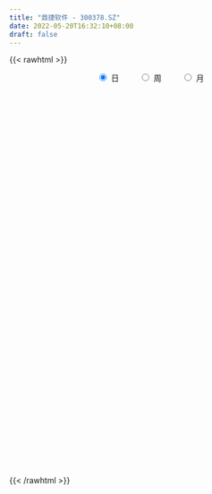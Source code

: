```yaml
---
title: "鼎捷软件 - 300378.SZ"
date: 2022-05-20T16:32:10+08:00
draft: false
---
```

{{< rawhtml >}}
    <div style="text-align: center">
        <label style="padding: 1rem;"><input style="margin-right: .5rem" type="radio" name="period" value="D" checked onclick="period_change(this)">日</label>
        <label style="padding: 1rem;"><input style="margin-right: .5rem" type="radio" name="period" value="W" onclick="period_change(this)">周</label>
        <label style="padding: 1rem;"><input style="margin-right: .5rem" type="radio" name="period" value="M" onclick="period_change(this)">月</label>
    </div>
    <div id="chart" style="height: 700px;"></div> 
    <script type="text/javascript">
        const D_v = [37929.15,45381.13,36083.12,42404.42,53860.23,59953.32,42819.0,66049.59,61854.72,116731.96,102038.36,84891.36,76750.94,58660.35,69862.07,113448.75,128335.79,103038.43,86396.0,101600.32,239083.31,155145.51,307720.61,301803.16,157939.46,120247.28,147287.14,121434.8,124927.56,98105.19,161453.45,93267.67,70580.32,73135.12,82583.17,129731.23,289716.89,207390.03,167771.33,158076.79,121668.46,125844.42,84041.14,96340.64,87092.04,90765.65,67221.09,74193.33,73004.67,43005.82,60454.99,88807.14,86878.89,80214.95,82328.0,62860.08,56542.4,218773.25,335996.88,551549.0,408261.85,347553.57,271094.31,350001.07,221821.9,187792.73,228224.16,216156.88,119398.24,153798.98,107989.63,98918.57,125445.33,249135.31,213784.98,125903.07,130934.42,113528.08,124570.27,153743.4,98237.51,119608.31,95151.53,92353.69,99037.4,77595.93,79898.27,119014.06,138513.75,187664.98,116043.24,105282.39,73086.2,67992.26,110419.08,108552.52,120779.12,123115.67,69522.35,59651.78,73516.27,49790.31,58119.92,39772.17,48106.7,53694.74,50545.46,45077.48,70847.79,60038.98,46879.59,37354.73,61498.6,59579.46,63322.64,65401.2,66537.04,55624.25,72483.99,52602.29,70996.0,48054.21,55296.17,55231.74,69658.02,74348.8,76739.7,66313.91,81182.7,76532.45,55241.39,69264.04,54542.0,50578.6,57123.39,85277.48,53065.0,174700.54,170600.24,109569.89,90703.57,90675.61,66016.13,74207.0,69796.78,68819.98,68830.0,121457.9,84631.86,76457.72,73372.15,67333.11,54717.32,145134.58,88248.34,91945.73,56574.84,120410.86,79609.06,83885.36,67347.67,107076.78,90767.46,66194.86,64931.05,89449.84,47662.08,42514.71,117712.12,74184.07,169476.2,207869.0,131489.48,108044.48,123662.71,99926.56,121838.23,123180.35,106482.64,68117.13,99922.58,73084.96,98156.01,51441.2,61482.27,42205.28,43226.0,50098.96,51119.38,51430.23,91271.91,59955.11,61148.34,93153.43,58109.65,41780.45,37982.0,38046.01,56405.38,51168.25,42351.13,52833.25,58786.46,44222.14,43746.94,43984.64,59051.11,61500.0,57042.72,33027.31,55741.08,62417.44,43387.14,41492.41,31095.3,31984.37,34800.52,27104.29,77531.02,66232.25,60740.12,47804.6,60655.09,53348.4,31869.81,32588.09,152400.95,101735.89,74478.41,63105.06,62955.5,52576.01,48430.12,87122.63,58542.22,60962.76,49544.5,56326.4,44016.62,68970.48,45849.52,38809.13,51871.78,35826.88,34967.32,36236.6,39353.17,42048.0,40918.85,34406.17]
const D_histogram = [0.0,0.0031462108,-0.0070260993,0.0008428349,-0.0220038688,-0.0067398543,-0.0288982556,-0.0707640594,-0.1062377451,-0.0549058126,-0.0021666632,0.0499583571,0.0919151282,0.1068123223,0.1264118949,0.1760166003,0.1865815033,0.1332414036,0.0820531105,0.1040605426,0.2285331439,0.2511174683,0.3652540821,0.3879957861,0.3165256266,0.2283229897,0.1856964357,0.1138799948,0.1140970108,0.0679325164,0.0931903251,0.0412666259,-0.0310503182,-0.0552601451,-0.1049497591,-0.0682738588,0.0486555905,0.1361279299,0.1793283674,0.1382381805,0.0974901347,0.0138789635,-0.0421880061,-0.0443619072,-0.0847895851,-0.1760397414,-0.2419866231,-0.3115119312,-0.3301305116,-0.334762749,-0.3131386935,-0.2704104421,-0.2902277985,-0.3399401183,-0.3327612505,-0.376365918,-0.3453618082,-0.1277400778,0.2952311363,0.7473887639,1.0219510629,1.015111198,0.892684349,0.8244995798,0.7001231799,0.5397395677,0.4121343034,0.2366740702,0.1076904066,-0.0895863842,-0.2398989752,-0.3599559686,-0.4361876488,-0.2923744801,-0.2190438071,-0.2192216195,-0.2890425594,-0.3386217577,-0.3265197657,-0.413799879,-0.4722983091,-0.4471383344,-0.4325882281,-0.3674247384,-0.2933911749,-0.2461685754,-0.2423815687,-0.1704024425,-0.1078616858,0.0135369003,0.0304445434,-0.0178264567,-0.0238922544,-0.0608042371,-0.0294224787,-0.0049831228,-0.093257346,-0.2391057452,-0.3621468042,-0.3615919436,-0.2757928482,-0.2386743722,-0.2391687074,-0.2138656287,-0.1605580289,-0.1352223345,-0.1189363782,-0.0835505212,-0.0435630723,-0.0565568438,-0.0556867338,-0.0473092926,-0.0624460525,-0.111028314,-0.115666399,-0.137883992,-0.110705519,-0.1158463195,-0.0500832236,0.0067164615,0.0770946146,0.117893022,0.1580188675,0.1851252993,0.1781501083,0.1953960751,0.2283757515,0.2448828623,0.292106094,0.2546785971,0.2181737291,0.217882562,0.1922767098,0.1384021843,0.091501167,0.0746676983,0.0400014728,0.114393512,0.1699602801,0.1635278564,0.1593943274,0.10776011,0.050997545,0.0509074494,0.053916371,0.0211899265,-0.0271939706,0.0167048084,0.0394155741,0.0729204895,0.0478974451,-0.0411273233,-0.0691801876,0.0135892152,0.0404070236,0.0426999202,0.0332070908,0.0864571749,0.0892208593,0.1005549242,0.1018614479,0.1510825348,0.1025644476,0.0717782777,-0.0079127792,-0.0082320681,-0.0367140649,-0.0419849955,-0.0443716877,-0.0491596763,0.0672232226,0.1297165811,0.1922521335,0.1522377907,0.1472877691,0.1002364394,-0.0565190855,-0.2046190149,-0.421439614,-0.5327620269,-0.6051228929,-0.5952988056,-0.4900185202,-0.4256430178,-0.412763376,-0.3900622644,-0.3551691506,-0.2984462292,-0.2626513621,-0.2006954592,-0.0915454947,-0.042612366,0.0193402966,-0.0120665386,-0.0014490733,0.0089685743,0.020596195,0.026626804,0.0078530619,-0.0216977823,-0.0697109304,-0.1291600222,-0.1708149153,-0.1657883678,-0.1199842159,-0.1122182863,-0.1442912382,-0.1106049269,-0.0555888899,-0.0045370817,0.0559400999,0.0949423239,0.1302659001,0.1243825558,0.1161366616,0.1262269901,0.1197433167,0.1365255822,0.1888825838,0.2324800613,0.2576249095,0.2312761291,0.1652737829,0.0692553673,0.0239399697,-0.034168034,0.0561964078,0.0630092689,0.0803238057,0.0575066106,0.0467214672,-0.0086682324,-0.0713377532,-0.2048430898,-0.3106342007,-0.3300616835,-0.3671053679,-0.31100568,-0.2393200314,-0.166783125,-0.1003067768,-0.0275728848,0.0250518741,0.0793727404,0.119047628,0.1484870416,0.1715311302,0.1857769063,0.1907851539,0.203346005]
const D_fast = [0.0,0.0039327635,-0.0079960715,0.0000835715,-0.0282640994,-0.0146850484,-0.0440680136,-0.1036248324,-0.1656579543,-0.1280524749,-0.0758549914,-0.0112403818,0.0536951713,0.095295446,0.1464979924,0.2401068478,0.2973171267,0.2772873779,0.2466123624,0.2946349302,0.4762408174,0.5616045089,0.7670546432,0.8867952938,0.8944565409,0.8633346514,0.8671322063,0.8237857641,0.8525270329,0.8233456676,0.8719010575,0.8302940148,0.7502144911,0.712189628,0.6362625742,0.6558700098,0.7849633567,0.9064676786,0.9945002079,0.9879695661,0.971594054,0.8914526236,0.8248386526,0.8115742747,0.7499492005,0.6146891088,0.4882455713,0.3408422805,0.2396910722,0.1513681475,0.0947075296,0.0698331705,-0.0225411356,-0.1572384849,-0.2332499298,-0.3709460768,-0.4262824191,-0.2405957081,0.2561832901,0.8951881087,1.4252381733,1.672176108,1.7729203463,1.910860472,1.9615148671,1.9360661468,1.9114944583,1.7952027427,1.6931416807,1.4734682939,1.263180959,1.0531349735,0.8678563811,0.9385759297,0.957145651,0.9021624337,0.760080854,0.6258462163,0.5563182669,0.3655881838,0.1890151765,0.1023905676,0.0087936168,-0.0178990781,-0.0172133083,-0.0315328527,-0.0883412381,-0.0589627226,-0.0233873873,0.1013954239,0.1259142028,0.0731865885,0.0611477273,0.0090346853,0.033060824,0.0562543992,-0.0553341605,-0.260958996,-0.4745367561,-0.5643798814,-0.547528998,-0.5700791151,-0.6303656271,-0.6585289556,-0.6453608631,-0.6538307523,-0.6672788905,-0.6527806638,-0.6236839829,-0.6508169654,-0.6638685389,-0.6673184208,-0.6980666939,-0.7744060338,-0.8079607186,-0.8646493096,-0.8651472164,-0.8992495967,-0.8460073067,-0.7875285062,-0.6978766995,-0.6276050366,-0.5479744742,-0.4745867176,-0.4370243815,-0.370929396,-0.2808557817,-0.2031279554,-0.0828782002,-0.0566360478,-0.0385974835,0.0155819899,0.0380453152,0.0187713358,-0.0052543899,-0.003420934,-0.0280867912,0.0749036259,0.1729604641,0.2074100045,0.2431250574,0.2184308674,0.1744176887,0.1870544554,0.2035424697,0.1761135069,0.1209311172,0.1690060982,0.2015707575,0.2533057953,0.2402571121,0.1409505129,0.0956026017,0.1817693083,0.2186888727,0.2316567493,0.2304656925,0.3053300704,0.3303989696,0.3668717656,0.3936436512,0.4806353718,0.4577583966,0.444916796,0.3632475444,0.3608702385,0.3232097254,0.3074425459,0.2939629319,0.2768850242,0.4100737287,0.5049962325,0.6155948183,0.6136399232,0.6455118439,0.623519624,0.4526343277,0.2533796446,-0.068800858,-0.3133137777,-0.5369553669,-0.675955981,-0.6931803256,-0.7352155776,-0.8255267799,-0.9003412343,-0.9542404082,-0.972129044,-1.0019970175,-0.9902149794,-0.9039513885,-0.8656713514,-0.7988836146,-0.8333070844,-0.8230518875,-0.8103920963,-0.7936154269,-0.7809281169,-0.7977385935,-0.8327138832,-0.898154764,-0.9898938613,-1.0742524833,-1.1106730277,-1.0948649298,-1.1151535718,-1.1832993332,-1.1772642536,-1.1361454391,-1.0862279013,-1.0117656948,-0.9490278897,-0.8811378386,-0.855925544,-0.8351372727,-0.7934901967,-0.7700380409,-0.7191243799,-0.6195467324,-0.5178292395,-0.4282781639,-0.396807912,-0.4214918125,-0.5001963863,-0.5395267915,-0.6061768037,-0.5017632599,-0.4791980816,-0.4418025934,-0.4502431358,-0.4493479125,-0.5069046701,-0.5874086293,-0.7721247383,-0.9555743993,-1.057517303,-1.1863373294,-1.2079890615,-1.1961334207,-1.1652922957,-1.1238926416,-1.0580519708,-0.9991642434,-0.925000192,-0.8555633974,-0.7890022234,-0.7230753523,-0.6623853495,-0.6096808135,-0.5462834611]
const D_slow = [0.0,0.0007865527,-0.0009699721,-0.0007592634,-0.0062602306,-0.0079451942,-0.0151697581,-0.0328607729,-0.0594202092,-0.0731466624,-0.0736883282,-0.0611987389,-0.0382199569,-0.0115168763,0.0200860974,0.0640902475,0.1107356234,0.1440459743,0.1645592519,0.1905743875,0.2477076735,0.3104870406,0.4018005611,0.4987995076,0.5779309143,0.6350116617,0.6814357706,0.7099057693,0.738430022,0.7554131511,0.7787107324,0.7890273889,0.7812648093,0.7674497731,0.7412123333,0.7241438686,0.7363077662,0.7703397487,0.8151718405,0.8497313856,0.8741039193,0.8775736602,0.8670266587,0.8559361819,0.8347387856,0.7907288502,0.7302321945,0.6523542117,0.5698215838,0.4861308965,0.4078462231,0.3402436126,0.267686663,0.1827016334,0.0995113207,0.0054198412,-0.0809206108,-0.1128556303,-0.0390478462,0.1477993448,0.4032871105,0.65706491,0.8802359973,1.0863608922,1.2613916872,1.3963265791,1.4993601549,1.5585286725,1.5854512741,1.5630546781,1.5030799343,1.4130909421,1.3040440299,1.2309504099,1.1761894581,1.1213840532,1.0491234134,0.964467974,0.8828380325,0.7793880628,0.6613134855,0.5495289019,0.4413818449,0.3495256603,0.2761778666,0.2146357227,0.1540403306,0.1114397199,0.0844742985,0.0878585236,0.0954696594,0.0910130452,0.0850399816,0.0698389224,0.0624833027,0.061237522,0.0379231855,-0.0218532508,-0.1123899519,-0.2027879378,-0.2717361498,-0.3314047429,-0.3911969197,-0.4446633269,-0.4848028341,-0.5186084178,-0.5483425123,-0.5692301426,-0.5801209107,-0.5942601216,-0.6081818051,-0.6200091282,-0.6356206414,-0.6633777199,-0.6922943196,-0.7267653176,-0.7544416974,-0.7834032772,-0.7959240831,-0.7942449677,-0.7749713141,-0.7454980586,-0.7059933417,-0.6597120169,-0.6151744898,-0.566325471,-0.5092315332,-0.4480108176,-0.3749842941,-0.3113146449,-0.2567712126,-0.2023005721,-0.1542313946,-0.1196308486,-0.0967555568,-0.0780886322,-0.068088264,-0.039489886,0.003000184,0.0438821481,0.0837307299,0.1106707574,0.1234201437,0.136147006,0.1496260988,0.1549235804,0.1481250878,0.1523012899,0.1621551834,0.1803853058,0.192359667,0.1820778362,0.1647827893,0.1681800931,0.178281849,0.1889568291,0.1972586018,0.2188728955,0.2411781103,0.2663168414,0.2917822033,0.329552837,0.3551939489,0.3731385184,0.3711603236,0.3691023065,0.3599237903,0.3494275414,0.3383346195,0.3260447005,0.3428505061,0.3752796514,0.4233426848,0.4614021325,0.4982240747,0.5232831846,0.5091534132,0.4579986595,0.352638756,0.2194482493,0.068167526,-0.0806571754,-0.2031618054,-0.3095725598,-0.4127634039,-0.5102789699,-0.5990712576,-0.6736828149,-0.7393456554,-0.7895195202,-0.8124058939,-0.8230589854,-0.8182239112,-0.8212405459,-0.8216028142,-0.8193606706,-0.8142116219,-0.8075549209,-0.8055916554,-0.811016101,-0.8284438336,-0.8607338391,-0.9034375679,-0.9448846599,-0.9748807139,-1.0029352855,-1.039008095,-1.0666593267,-1.0805565492,-1.0816908196,-1.0677057947,-1.0439702137,-1.0114037387,-0.9803080997,-0.9512739343,-0.9197171868,-0.8897813576,-0.8556499621,-0.8084293161,-0.7503093008,-0.6859030734,-0.6280840412,-0.5867655954,-0.5694517536,-0.5634667612,-0.5720087697,-0.5579596677,-0.5422073505,-0.5221263991,-0.5077497464,-0.4960693796,-0.4982364377,-0.516070876,-0.5672816485,-0.6449401987,-0.7274556195,-0.8192319615,-0.8969833815,-0.9568133894,-0.9985091706,-1.0235858648,-1.030479086,-1.0242161175,-1.0043729324,-0.9746110254,-0.937489265,-0.8946064824,-0.8481622559,-0.8004659674,-0.7496294661]
const D_data = [['2021-05-11', 17.1592, 17.5346, 16.9715, 17.6037],['2021-05-12', 17.4852, 17.5839, 17.3864, 17.8309],['2021-05-13', 17.4555, 17.3963, 17.337, 17.9099],['2021-05-14', 17.5839, 17.6136, 17.3963, 17.8408],['2021-05-17', 17.5148, 17.1789, 17.1197, 17.8013],['2021-05-18', 17.0703, 17.6235, 17.0703, 17.9692],['2021-05-19', 17.5049, 17.1197, 17.0999, 17.5839],['2021-05-20', 17.1592, 16.6554, 16.5961, 17.1592],['2021-05-21', 16.6751, 16.4479, 16.3886, 17.1394],['2021-05-24', 16.3491, 17.5049, 16.3491, 17.5444],['2021-05-25', 17.495, 17.7716, 17.3963, 18.2656],['2021-05-26', 17.7618, 18.0581, 17.6333, 18.2261],['2021-05-27', 17.989, 18.2359, 17.742, 18.4335],['2021-05-28', 18.2063, 18.1273, 17.8803, 18.3742],['2021-05-31', 18.473, 18.3742, 18.1865, 18.7299],['2021-06-01', 18.3742, 19.0657, 18.0482, 19.4115],['2021-06-02', 19.2633, 18.8978, 18.8385, 19.8857],['2021-06-03', 19.0756, 18.1273, 18.0779, 19.2732],['2021-06-04', 18.147, 17.9791, 17.7519, 18.3841],['2021-06-07', 18.068, 18.9176, 17.9989, 19.046],['2021-06-08', 18.9076, 20.7646, 18.9076, 21.847],['2021-06-09', 21.2412, 20.1191, 19.9106, 21.3406],['2021-06-10', 20.417, 21.9364, 20.417, 22.4925],['2021-06-11', 21.6683, 21.5292, 21.1122, 23.277],['2021-06-15', 21.0327, 20.5759, 20.3574, 21.2313],['2021-06-16', 20.3574, 20.2383, 19.9602, 20.854],['2021-06-17', 20.1787, 20.7149, 19.563, 20.7547],['2021-06-18', 20.4567, 20.2581, 20.1588, 21.0426],['2021-06-21', 20.0695, 21.1618, 20.0695, 21.2313],['2021-06-22', 21.0228, 20.6355, 20.3177, 21.0228],['2021-06-23', 20.566, 21.6484, 20.1092, 22.2839],['2021-06-24', 21.3505, 20.7745, 20.6553, 21.5292],['2021-06-25', 20.6653, 20.2979, 20.1588, 21.0029],['2021-06-28', 20.3872, 20.7149, 20.2581, 21.2412],['2021-06-29', 20.705, 20.2383, 20.1985, 21.3604],['2021-06-30', 20.2482, 21.3207, 19.7219, 21.3505],['2021-07-01', 21.708, 22.8401, 20.7547, 24.5084],['2021-07-02', 22.7606, 23.2075, 22.3832, 23.9324],['2021-07-05', 23.8132, 23.2472, 22.5223, 23.8132],['2021-07-06', 23.0387, 22.4428, 21.9662, 23.1975],['2021-07-07', 22.0158, 22.4428, 21.698, 22.6315],['2021-07-08', 22.413, 21.7378, 21.5888, 22.4627],['2021-07-09', 21.5193, 21.8172, 21.3604, 22.1648],['2021-07-12', 21.847, 22.423, 21.6583, 22.5918],['2021-07-13', 22.3237, 21.8967, 21.8669, 22.9592],['2021-07-14', 21.7974, 20.9135, 20.854, 21.8371],['2021-07-15', 21.1221, 20.7447, 20.3078, 21.1419],['2021-07-16', 20.7646, 20.2085, 20.0595, 20.9036],['2021-07-19', 20.2283, 20.4369, 19.7715, 20.4965],['2021-07-20', 20.1688, 20.3574, 19.9701, 20.4369],['2021-07-21', 20.3475, 20.5362, 20.3475, 20.9036],['2021-07-22', 20.9533, 20.7944, 20.6851, 21.6087],['2021-07-23', 20.6653, 19.8907, 19.6921, 20.6851],['2021-07-26', 19.8609, 19.1062, 18.7487, 20.1092],['2021-07-27', 19.0963, 19.4538, 19.0764, 20.0794],['2021-07-28', 19.3048, 18.4409, 18.3912, 19.6623],['2021-07-29', 18.7686, 19.0466, 18.6792, 19.3445],['2021-07-30', 19.7417, 21.8569, 19.5332, 22.1449],['2021-08-02', 22.4925, 26.2263, 21.7477, 26.2263],['2021-08-03', 28.4011, 29.3942, 27.8152, 31.2809],['2021-08-04', 28.8182, 29.8907, 28.1826, 30.2184],['2021-08-05', 29.3942, 27.984, 27.3584, 29.4835],['2021-08-06', 27.5372, 27.0605, 26.2958, 27.6663],['2021-08-09', 27.279, 28.0535, 26.7229, 29.1757],['2021-08-10', 27.6663, 27.6067, 27.0307, 28.1032],['2021-08-11', 27.4875, 27.0704, 26.7129, 28.2025],['2021-08-12', 26.8122, 27.2889, 26.7129, 28.3912],['2021-08-13', 26.4845, 26.3455, 25.8688, 27.3584],['2021-08-16', 26.127, 26.4647, 25.7, 27.0704],['2021-08-17', 26.3455, 24.9552, 24.7864, 26.5044],['2021-08-18', 25.0148, 24.6871, 24.4289, 25.3227],['2021-08-19', 24.5183, 24.2998, 24.2105, 25.0843],['2021-08-20', 24.2303, 24.1906, 23.6941, 25.1241],['2021-08-23', 24.7268, 27.0208, 24.707, 27.4081],['2021-08-24', 27.8152, 26.6931, 26.3852, 28.4508],['2021-08-25', 26.1469, 25.9582, 25.7695, 27.0108],['2021-08-26', 25.6504, 24.846, 24.7765, 25.6504],['2021-08-27', 24.6673, 24.6673, 24.4786, 25.5014],['2021-08-30', 24.8361, 25.2035, 24.7467, 25.5113],['2021-08-31', 24.985, 23.5749, 23.2373, 25.1241],['2021-09-01', 23.416, 23.2869, 22.3932, 23.7139],['2021-09-02', 23.5352, 23.9622, 23.5153, 24.5481],['2021-09-03', 23.2869, 23.6543, 23.2869, 24.28],['2021-09-06', 23.565, 24.2402, 23.3763, 24.4885],['2021-09-07', 24.0516, 24.5084, 23.9721, 25.0843],['2021-09-08', 24.5084, 24.3197, 23.9821, 24.707],['2021-09-09', 24.2402, 23.7437, 23.4557, 24.4091],['2021-09-10', 23.7934, 24.6573, 23.2075, 24.8559],['2021-09-13', 24.6275, 24.8063, 24.27, 25.5809],['2021-09-14', 24.3892, 26.0178, 24.3495, 26.3157],['2021-09-15', 25.849, 25.1141, 24.9652, 25.849],['2021-09-16', 24.8758, 24.2303, 23.9423, 25.3227],['2021-09-17', 24.0814, 24.6077, 23.6941, 24.6275],['2021-09-22', 24.6275, 24.0814, 24.0019, 24.9751],['2021-09-23', 23.9324, 24.8957, 23.6543, 25.2333],['2021-09-24', 24.7765, 24.9552, 24.6871, 25.6305],['2021-09-27', 25.3028, 23.3366, 23.2174, 25.8986],['2021-09-28', 22.7805, 21.847, 21.3505, 22.8202],['2021-09-29', 21.4101, 21.1519, 20.9334, 22.0555],['2021-09-30', 21.2313, 22.0555, 21.1717, 22.135],['2021-10-08', 22.1449, 23.0685, 22.135, 23.2075],['2021-10-11', 23.0387, 22.5421, 22.413, 23.3068],['2021-10-12', 22.5421, 21.9264, 21.6484, 22.562],['2021-10-13', 21.9364, 22.0754, 21.5491, 22.2939],['2021-10-14', 21.986, 22.423, 21.7576, 22.6414],['2021-10-15', 22.3336, 22.0953, 21.986, 23.0387],['2021-10-18', 21.9463, 21.9165, 21.5193, 22.1846],['2021-10-19', 21.9066, 22.135, 21.847, 22.4031],['2021-10-20', 22.7407, 22.2641, 22.1946, 23.1678],['2021-10-21', 21.847, 21.5491, 21.5491, 22.2343],['2021-10-22', 21.5094, 21.559, 21.4696, 22.2144],['2021-10-25', 21.4994, 21.5491, 21.2412, 21.7477],['2021-10-26', 21.5392, 21.1022, 20.854, 21.5491],['2021-10-27', 21.1122, 20.3475, 20.0595, 21.1618],['2021-10-28', 20.2085, 20.566, 19.9404, 20.844],['2021-10-29', 20.2681, 20.0695, 19.8212, 20.4369],['2021-11-01', 20.0595, 20.4965, 19.8212, 20.5362],['2021-11-02', 20.3674, 19.9503, 19.8411, 20.7149],['2021-11-03', 20.2383, 20.8242, 20.0595, 21.0824],['2021-11-04', 20.7447, 20.9135, 20.6256, 21.1519],['2021-11-05', 21.0029, 21.3505, 21.0029, 21.4994],['2021-11-08', 21.3505, 21.2512, 20.6851, 21.4001],['2021-11-09', 21.2512, 21.4696, 21.0128, 21.5392],['2021-11-10', 21.3803, 21.5292, 21.1519, 21.6484],['2021-11-11', 21.5292, 21.2115, 21.1618, 21.6583],['2021-11-12', 21.2909, 21.6087, 21.1519, 21.9066],['2021-11-15', 21.5888, 22.0357, 21.4994, 22.2244],['2021-11-16', 22.3733, 22.0853, 21.9662, 22.4329],['2021-11-17', 21.8669, 22.8003, 21.8669, 22.8897],['2021-11-18', 22.6414, 21.9364, 21.8768, 22.9096],['2021-11-19', 21.9364, 21.8967, 21.5789, 22.3237],['2021-11-22', 21.8172, 22.3932, 21.7576, 22.5819],['2021-11-23', 22.3038, 22.1449, 21.986, 22.711],['2021-11-24', 22.0754, 21.6881, 21.6484, 22.1548],['2021-11-25', 21.9463, 21.5789, 21.5292, 22.0754],['2021-11-26', 21.9364, 21.8371, 21.0724, 22.1052],['2021-11-29', 21.2214, 21.5094, 21.1519, 21.7775],['2021-11-30', 21.6881, 23.0387, 21.4696, 23.2373],['2021-12-01', 23.3366, 23.2671, 22.9493, 24.2204],['2021-12-02', 23.277, 22.7606, 22.7308, 23.8827],['2021-12-03', 22.8401, 22.8996, 22.7606, 23.3862],['2021-12-06', 22.9791, 22.274, 22.1449, 23.0089],['2021-12-07', 22.3733, 21.996, 21.7874, 22.6315],['2021-12-08', 22.135, 22.6116, 21.9066, 22.7805],['2021-12-09', 22.3435, 22.7209, 22.3435, 22.9195],['2021-12-10', 22.423, 22.2442, 21.9463, 22.6116],['2021-12-13', 22.2442, 21.847, 21.7974, 22.2839],['2021-12-14', 21.847, 23.0089, 21.6285, 23.3366],['2021-12-15', 22.9592, 22.9691, 22.7209, 23.2969],['2021-12-16', 23.0089, 23.3266, 22.8202, 23.4756],['2021-12-17', 23.2373, 22.6911, 22.6514, 23.3862],['2021-12-20', 22.4428, 21.6087, 21.5491, 22.6911],['2021-12-21', 21.5789, 22.0357, 21.4994, 22.1449],['2021-12-22', 21.9562, 23.5749, 21.9562, 24.1111],['2021-12-23', 23.7239, 23.2174, 22.9195, 23.7338],['2021-12-24', 23.4458, 23.0486, 22.7308, 24.0118],['2021-12-27', 23.0387, 22.9394, 22.4428, 23.1876],['2021-12-28', 22.9195, 23.9225, 22.8599, 24.131],['2021-12-29', 23.8331, 23.5451, 23.4756, 24.0913],['2021-12-30', 23.8728, 23.8033, 23.6444, 24.3098],['2021-12-31', 24.0317, 23.8331, 23.5848, 24.1111],['2022-01-04', 23.9821, 24.7169, 23.8629, 24.7765],['2022-01-05', 24.7765, 23.6444, 23.6444, 24.8758],['2022-01-06', 23.5451, 23.7735, 23.1975, 23.9026],['2022-01-07', 23.7834, 22.9394, 22.9394, 23.9622],['2022-01-10', 22.9592, 23.7636, 22.4726, 24.1807],['2022-01-11', 23.7338, 23.3664, 23.2373, 24.0019],['2022-01-12', 23.3266, 23.5848, 23.2671, 23.9324],['2022-01-13', 24.131, 23.6146, 23.555, 24.8162],['2022-01-14', 23.4061, 23.5749, 23.2571, 24.2105],['2022-01-17', 24.0317, 25.4518, 23.853, 25.7596],['2022-01-18', 25.4518, 25.3922, 25.2333, 27.0108],['2022-01-19', 24.9652, 25.9185, 24.7268, 26.0178],['2022-01-20', 25.6106, 24.8957, 24.8063, 25.8192],['2022-01-21', 24.6772, 25.4021, 24.6573, 26.137],['2022-01-24', 25.0744, 24.9056, 24.8261, 26.0079],['2022-01-25', 25.134, 23.0685, 22.8401, 25.2035],['2022-01-26', 23.0585, 22.3137, 21.847, 23.9026],['2022-01-27', 22.1747, 20.2681, 20.2283, 22.2839],['2022-01-28', 20.3674, 20.3574, 20.1588, 20.9135],['2022-02-07', 20.854, 19.9106, 19.5431, 21.0625],['2022-02-08', 19.8013, 20.2879, 19.4438, 20.3177],['2022-02-09', 20.3276, 21.3406, 20.2879, 21.3703],['2022-02-10', 21.0923, 20.8838, 20.7646, 21.3306],['2022-02-11', 20.9036, 20.0595, 20.0397, 21.1022],['2022-02-14', 20.129, 19.8907, 19.5829, 20.4071],['2022-02-15', 19.8907, 19.8212, 19.6325, 20.1787],['2022-02-16', 20.2383, 19.99, 19.8411, 20.5064],['2022-02-17', 19.7914, 19.6524, 19.5829, 20.0297],['2022-02-18', 19.7616, 19.9503, 19.4736, 19.9999],['2022-02-21', 20.1092, 20.7745, 20.1092, 21.0327],['2022-02-22', 20.3574, 20.278, 20.1588, 20.6355],['2022-02-23', 20.5064, 20.6156, 20.1985, 20.7249],['2022-02-24', 20.3773, 19.414, 19.0168, 20.5461],['2022-02-25', 19.6524, 19.7616, 19.6524, 20.139],['2022-02-28', 19.8113, 19.702, 19.3743, 19.9999],['2022-03-01', 19.8013, 19.6722, 19.5034, 19.9006],['2022-03-02', 19.6722, 19.5531, 19.4339, 19.8013],['2022-03-03', 19.5431, 19.1062, 19.0466, 19.6822],['2022-03-04', 19.0168, 18.7189, 18.5302, 19.1856],['2022-03-07', 18.6494, 18.1231, 18.0039, 18.7288],['2022-03-08', 18.1231, 17.4875, 17.3783, 18.3515],['2022-03-09', 17.5769, 17.1896, 16.3654, 17.6663],['2022-03-10', 17.7755, 17.4081, 17.3088, 17.8152],['2022-03-11', 17.1499, 17.8053, 16.9612, 17.8252],['2022-03-14', 17.6564, 17.2393, 17.2293, 17.9642],['2022-03-15', 17.14, 16.425, 16.3952, 17.4677],['2022-03-16', 16.8619, 17.0009, 16.1171, 17.0109],['2022-03-17', 17.1598, 17.2889, 17.14, 17.5273],['2022-03-18', 17.1797, 17.3485, 17.13, 17.4081],['2022-03-21', 17.4081, 17.6365, 17.2194, 17.8152],['2022-03-22', 17.7656, 17.5471, 17.3684, 18.0734],['2022-03-23', 17.5471, 17.6464, 17.3584, 17.7656],['2022-03-24', 17.5273, 17.1698, 16.8818, 17.5273],['2022-03-25', 17.3584, 17.0605, 17.0407, 17.5273],['2022-03-28', 16.9612, 17.2591, 16.7825, 17.4577],['2022-03-29', 17.2691, 17.0307, 17.0307, 17.418],['2022-03-30', 17.2591, 17.3286, 17.0506, 17.4081],['2022-03-31', 17.4577, 17.9741, 17.2293, 18.1827],['2022-04-01', 17.8053, 18.1827, 17.7854, 18.3515],['2022-04-06', 18.1926, 18.2323, 17.9841, 18.4309],['2022-04-07', 18.421, 17.6861, 17.6861, 18.4309],['2022-04-08', 17.6961, 17.0109, 16.7825, 17.8748],['2022-04-11', 16.8818, 16.2065, 15.9086, 16.9712],['2022-04-12', 16.0377, 16.415, 15.9781, 16.4647],['2022-04-13', 16.3853, 15.8887, 15.8689, 16.4051],['2022-04-14', 16.7924, 17.7656, 16.6931, 18.8679],['2022-04-15', 17.2095, 16.9513, 16.6534, 17.6564],['2022-04-18', 16.7527, 17.13, 16.3058, 17.1996],['2022-04-19', 17.0109, 16.5938, 16.5739, 17.3286],['2022-04-20', 16.7924, 16.6236, 16.6037, 17.1698],['2022-04-21', 16.4945, 15.8291, 15.7795, 16.703],['2022-04-22', 15.7795, 15.3128, 15.134, 15.849],['2022-04-25', 14.9553, 13.704, 13.565, 14.995],['2022-04-26', 13.9026, 13.1082, 13.0288, 14.0019],['2022-04-27', 12.9791, 13.4955, 12.4727, 13.5849],['2022-04-28', 13.3068, 12.7308, 12.6017, 13.4558],['2022-04-29', 12.989, 13.5551, 12.85, 13.6544],['2022-05-05', 13.5551, 13.7438, 13.3465, 13.9622],['2022-05-06', 13.4756, 13.8431, 13.2472, 14.2502],['2022-05-09', 13.9622, 13.8927, 13.7934, 14.3992],['2022-05-10', 13.714, 14.1509, 13.6742, 14.1807],['2022-05-11', 14.0417, 14.0913, 13.992, 14.5283],['2022-05-12', 13.9026, 14.2999, 13.9026, 14.429],['2022-05-13', 14.3694, 14.3098, 14.1708, 14.5481],['2022-05-16', 14.65, 14.34, 14.23, 14.77],['2022-05-17', 14.35, 14.4, 14.13, 14.47],['2022-05-18', 14.7, 14.41, 14.31, 14.89],['2022-05-19', 14.19, 14.38, 14.03, 14.38],['2022-05-20', 14.47, 14.57, 14.33, 14.61]]
const W_v = [130944.65,135456.32,180149.4,204829.73,230031.2,219374.19,445299.43,197980.37,254540.91,253634.37,178914.26,117254.98,100884.25,189987.68,132422.42,91474.21,101578.95,100008.6,142282.89,130214.02,137427.28,220054.61,156491.0,165817.57,91625.67,74477.29,238007.18,274060.0,212416.85,192713.19,178091.1,117678.0,57947.31,563151.97,507897.5900000001,654304.11,459127.55,591548.39,436642.71,415713.07,683012.6899999999,839582.0699999999,289740.56,504118.15,299892.6,252053.87,261928.92,225904.87,226011.12,208080.87,258937.43,335011.21,250355.35,232531.4,267635.88,207662.73,318290.04,196269.65,250564.48,208325.19,224879.86,175110.95,160996.7,130364.96,169372.79,170979.47,206657.36,241461.05,234547.56,349087.68,621257.6100000001,262695.81,219647.39,148319.41,118911.13,164898.82,114647.31,224116.35,395153.28,193440.26,178258.04,300681.4,443236.56,603206.35,880957.3099999999,625419.1699999999,434619.99,500377.5900000001,365869.56,1814082.9900000002,1714136.5900000001,937484.1000000001,293433.18,794282.75,768698.85,664524.6799999999,524853.83,332137.49,424790.89,416041.14,395786.71,497682.36,250400.13,640719.5099999999,567489.4199999999,978418.45,774267.42,486985.19,666697.8199999999,914002.6099999999,998414.67,689796.3300000001,568858.63,655224.91,63540.13,339723.77,418612.9,299354.85,412361.72,301086.77,257645.0,282198.94,261623.75,226522.32,297256.82,445816.84,312359.96,383149.1800000001,583077.67,475774.67,451154.78,545848.65,683309.8199999999,1014183.4399999999,1162520.6000000001,1208795.2,815067.96,593980.27,661829.88,464523.67,392251.94,292737.37,296040.02,254115.14,167511.24,231429.46,237197.17,173339.61,243621.45,182804.55,295609.77,146408.99,566857.48,78970.03,2571586.4999999995,1780253.51,1223431.96,1667226.0299999998,1208058.3300000001,737786.28,629957.67,466651.71,476627.08,537491.46,249608.64,129940.69,58995.45,605884.28,288884.41,473986.27,652396.1900000001,530650.74,485209.82,539975.45,330800.27,409711.13,691162.46,403201.62,266294.11,328079.23,357538.41,501610.88,320462.91,704034.89,244680.15,172853.36,337824.5,270275.18,305870.16,351596.52,228520.86,364828.73,215801.28,359942.66,297127.41,321865.0,100146.52,195879.49,284536.86,439072.97,501081.04,1105352.9099999999,546908.6800000001,548334.1899999999,782556.4399999999,657402.14,415612.7499999999,352151.51,500718.6800000001,1914455.6100000001,1203996.74,605550.75,833285.8600000001,591311.02,467899.35,620590.5599999999,286963.86,373068.92,73516.27,249483.84,273389.3,287156.63,318243.57,302588.94,356010.15,316785.51,598639.24,369515.5,424749.63,447379.08,407827.79,328970.15,371522.82,740541.87,519544.91,384087.02,238079.85,363638.4400000001,225382.09,241939.92,254605.78,234133.37,237652.45,169199.81,371943.14,301545.1,312498.51,112987.1,207324.63,192962.79]
const W_histogram = [0.0,-0.0172945869,-0.0969986127,-0.0891010532,-0.0592459026,-0.0516537378,0.041776633,0.1166817195,0.2004931263,0.2207911033,0.1910655184,0.1440830523,0.1199192104,0.1159968974,0.0240049245,-0.03378476,-0.1226286285,-0.1450726405,-0.2331174607,-0.2471686031,-0.2049010988,-0.1593452154,-0.131054143,-0.1598686286,-0.1564921778,-0.1377116441,-0.1185876754,-0.2272394764,-0.2516248518,-0.3516830351,-0.4152862917,-0.4035772612,-0.3480657268,-0.1597282346,0.0689955922,0.2120510394,0.1809883537,0.305178926,0.3372292905,0.3751815472,0.3528318937,0.3999226614,0.3914052366,0.386510473,0.3276576488,0.2110049172,0.0208602959,-0.0550028523,-0.1844289399,-0.3271650659,-0.3382320514,-0.330067615,-0.285906081,-0.2426074697,-0.2158553298,-0.2681462065,-0.3150307999,-0.3323511668,-0.2741522588,-0.2363116915,-0.1859559449,-0.1529653309,-0.1011604268,-0.0804511868,-0.1547244402,-0.1593488648,-0.1395987286,-0.0679932083,-0.0290238205,0.0770238385,0.089460112,0.0983157007,0.1191592494,0.1088509533,0.1153665492,0.1063401394,0.1431202611,0.1765219968,0.1950847169,0.1898718096,0.1789274549,0.2068230882,0.2751576366,0.3410038646,0.486226149,0.5462857596,0.5833924537,0.5605650202,0.8394861472,1.062873558,1.0707310407,0.8467832052,0.6265977731,0.3797199835,0.1188644636,-0.0428664144,-0.1854821855,-0.3218941974,-0.4007121256,-0.3499284641,-0.4119709189,-0.3952966436,-0.4225396581,-0.3653622183,-0.2793448788,-0.1227855027,-0.1834801896,-0.1876793992,-0.1138794806,-0.0536530284,0.1171141448,0.2484044842,0.2611129168,0.1782028167,0.0981472647,0.0632931513,-0.0235524218,-0.0751548059,-0.1399795566,-0.2074919473,-0.2758103187,-0.2878381187,-0.347811253,-0.3155746404,-0.2546888814,-0.2091347882,-0.1776032989,-0.0622077343,0.019715307,0.085712903,0.0116125956,-0.0130997436,0.0182662644,0.1525734941,0.1630972393,0.300452206,0.2771593536,0.1969630849,0.1386925406,-0.0414535498,-0.1957939684,-0.2909932284,-0.3559848649,-0.4078503727,-0.3990069519,-0.3835881153,-0.4128152178,-0.3968170091,-0.3311171052,-0.2964262371,-0.2259759355,-0.1832346638,-0.0621385152,0.5602201251,0.8727811959,1.2829659307,1.8812115036,2.4967468106,2.5587546372,2.4154131949,2.0016288831,1.5407517421,0.9695039902,0.6266415974,0.2114691584,-0.1098534022,-0.302927555,-0.5788052515,-0.8365883206,-0.8192187484,-0.7488433755,-0.6283182479,-0.4427897632,-0.3714922578,-0.3507261934,-0.5182683672,-0.4622714576,-0.5025635726,-0.5236689059,-0.6042024864,-0.5638296125,-0.3810509758,-0.5256124482,-0.7303940999,-0.7758070388,-0.6409006599,-0.5896039304,-0.4968669147,-0.6390956101,-0.8213343681,-0.8608849013,-0.8901776363,-0.8622003883,-0.7568452053,-0.646509035,-0.7170336086,-0.7423862296,-0.6891287458,-0.6823861669,-0.522028755,-0.3892380956,-0.0437828299,0.1092792243,0.217138681,0.473660883,0.5344255544,0.4541519718,0.3710335359,0.4354030905,0.7944518349,0.9398559166,0.8496961646,0.7826218231,0.6366801902,0.576161856,0.5038699991,0.4521819575,0.2078582287,0.1048276589,-0.0312356307,-0.1529173969,-0.3196888112,-0.3284436372,-0.3022219015,-0.25286153,-0.2131925596,-0.1095817749,-0.0807075541,-0.0296602383,0.0269710618,0.1113222586,0.1012733913,0.1299423197,0.2571312849,0.0002685867,-0.1809160123,-0.2927143115,-0.3595683197,-0.4484282755,-0.537162028,-0.590788899,-0.6074812986,-0.5087686017,-0.4881350429,-0.4454310563,-0.4908788486,-0.595684273,-0.6002903581,-0.5290795801,-0.426053716]
const W_fast = [0.0,-0.0216182336,-0.1255719126,-0.1399496164,-0.1249059415,-0.1302272111,-0.026352682,0.0777228343,0.2116575227,0.2871532755,0.3051940702,0.2942323672,0.3000483279,0.3251252392,0.2391344975,0.172898623,0.0533975974,-0.0053145748,-0.1516387601,-0.2274820533,-0.2364398238,-0.2307202442,-0.2351927076,-0.3039743503,-0.3397209439,-0.3553683213,-0.3658912714,-0.5313529415,-0.6186445298,-0.8066234719,-0.9740483015,-1.0632335862,-1.0947384835,-0.94633305,-0.7003603251,-0.5042921181,-0.4901077153,-0.2896224116,-0.1732647244,-0.0415170809,0.024341239,0.1714126721,0.2607465564,0.3524794111,0.375540999,0.3116394967,0.1267099494,0.0370960881,-0.1384372344,-0.3629646269,-0.4585896253,-0.5329420926,-0.5602570788,-0.5776103349,-0.6048220275,-0.7241494558,-0.8497917492,-0.9501999078,-0.9605390645,-0.9817764201,-0.9779096597,-0.9831603784,-0.9566455811,-0.9560491378,-1.0690035012,-1.113465142,-1.128614688,-1.0740074698,-1.042294037,-0.9169904184,-0.8821891169,-0.8487546031,-0.798121242,-0.7812167997,-0.7458595666,-0.7283009415,-0.6557407545,-0.5782085196,-0.5108746202,-0.4686195752,-0.4348320661,-0.3552306608,-0.2181067033,-0.0670095092,0.1997693125,0.396400363,0.5793551705,0.6966689921,1.1854616559,1.6745674562,1.9501076991,1.9378556649,1.8743196761,1.7223718823,1.4912324783,1.3187849967,1.1297986793,0.912913118,0.7339171584,0.6972187039,0.5321835193,0.4500336337,0.3171557047,0.2829925899,0.2991737098,0.4250367101,0.3184719758,0.2673529165,0.3126829649,0.35949616,0.5595418694,0.7529333298,0.8309199916,0.7925605957,0.7370418599,0.7180110343,0.6252773558,0.5548862702,0.4550666303,0.3356812528,0.1984103018,0.114422972,-0.0325029755,-0.0791600229,-0.0819464843,-0.0886760882,-0.1015454236,-0.0017017926,0.0851500755,0.1725758972,0.1013787387,0.0733914637,0.1093240378,0.281774641,0.333072696,0.5455407141,0.5915377002,0.5605822027,0.5369847936,0.3464753158,0.1431864051,-0.024761162,-0.1787490148,-0.3325771158,-0.4234854329,-0.5039636251,-0.6363945321,-0.7196005757,-0.736679948,-0.7760956392,-0.7621393216,-0.7652067158,-0.659645196,0.1027684757,0.6335248454,1.3644510628,2.4329995116,3.6727215212,4.3744180072,4.8349298636,4.9215527726,4.8458635671,4.5169918128,4.3307898194,3.9684846699,3.6196987588,3.3508927173,2.9303137079,2.4633835586,2.2759484438,2.1591129727,2.1225585384,2.1973895823,2.1758140232,2.1088985393,1.8117892737,1.7522183189,1.5862853108,1.434262751,1.2026785489,1.1020940196,1.1896099124,0.913645328,0.5262651513,0.2869004527,0.2615816666,0.1654774135,0.1339977005,-0.1680048974,-0.5555772474,-0.810349006,-1.0621861501,-1.2497589991,-1.3336151174,-1.3849062058,-1.6346891816,-1.84563836,-1.9646630626,-2.1285170255,-2.0986668024,-2.0631856669,-1.7286761086,-1.5482942484,-1.3861501215,-1.0112126987,-0.8168416387,-0.7835772283,-0.7739372802,-0.600716953,-0.0430552499,0.3373128109,0.4595771001,0.5881582144,0.6013866291,0.6849087588,0.7385844017,0.7999418494,0.6075826778,0.5307590227,0.3868868255,0.22697571,-0.0197179071,-0.1105836423,-0.159917382,-0.1737723931,-0.1874015625,-0.1111862216,-0.1024888893,-0.0588566331,0.0045174324,0.116699194,0.1319686744,0.1931231827,0.3845949692,0.1277994177,-0.0986141844,-0.2835910615,-0.4403371496,-0.6413041743,-0.8643284337,-1.0656525295,-1.2342152538,-1.2626947073,-1.3640949092,-1.4327486866,-1.6009161911,-1.8546426838,-2.0093213584,-2.0703804754,-2.0738680403]
const W_slow = [0.0,-0.0043236467,-0.0285732999,-0.0508485632,-0.0656600389,-0.0785734733,-0.0681293151,-0.0389588852,0.0111643964,0.0663621722,0.1141285518,0.1501493149,0.1801291175,0.2091283418,0.215129573,0.206683383,0.1760262258,0.1397580657,0.0814787006,0.0196865498,-0.0315387249,-0.0713750288,-0.1041385646,-0.1441057217,-0.1832287661,-0.2176566772,-0.247303596,-0.3041134651,-0.3670196781,-0.4549404368,-0.5587620098,-0.6596563251,-0.7466727568,-0.7866048154,-0.7693559173,-0.7163431575,-0.6710960691,-0.5948013376,-0.5104940149,-0.4166986281,-0.3284906547,-0.2285099894,-0.1306586802,-0.0340310619,0.0478833502,0.1006345795,0.1058496535,0.0920989404,0.0459917055,-0.035799561,-0.1203575739,-0.2028744776,-0.2743509979,-0.3350028653,-0.3889666977,-0.4560032493,-0.5347609493,-0.617848741,-0.6863868057,-0.7454647286,-0.7919537148,-0.8301950475,-0.8554851542,-0.8755979509,-0.914279061,-0.9541162772,-0.9890159593,-1.0060142614,-1.0132702165,-0.9940142569,-0.9716492289,-0.9470703037,-0.9172804914,-0.8900677531,-0.8612261158,-0.8346410809,-0.7988610156,-0.7547305164,-0.7059593372,-0.6584913848,-0.6137595211,-0.562053749,-0.4932643399,-0.4080133737,-0.2864568365,-0.1498853966,-0.0040372832,0.1361039719,0.3459755087,0.6116938982,0.8793766584,1.0910724597,1.247721903,1.3426518988,1.3723680147,1.3616514111,1.3152808647,1.2348073154,1.134629284,1.047147168,0.9441544382,0.8453302773,0.7396953628,0.6483548082,0.5785185885,0.5478222129,0.5019521655,0.4550323157,0.4265624455,0.4131491884,0.4424277246,0.5045288456,0.5698070748,0.614357779,0.6388945952,0.654717883,0.6488297776,0.6300410761,0.5950461869,0.5431732001,0.4742206205,0.4022610908,0.3153082775,0.2364146174,0.1727423971,0.1204587,0.0760578753,0.0605059417,0.0654347685,0.0868629942,0.0897661431,0.0864912072,0.0910577733,0.1292011469,0.1699754567,0.2450885082,0.3143783466,0.3636191178,0.398292253,0.3879288655,0.3389803734,0.2662320663,0.1772358501,0.0752732569,-0.024478481,-0.1203755098,-0.2235793143,-0.3227835666,-0.4055628429,-0.4796694021,-0.536163386,-0.581972052,-0.5975066808,-0.4574516495,-0.2392563505,0.0814851322,0.5517880081,1.1759747107,1.81566337,2.4195166687,2.9199238895,3.305111825,3.5474878226,3.7041482219,3.7570155115,3.729552161,3.6538202722,3.5091189594,3.2999718792,3.0951671921,2.9079563482,2.7508767863,2.6401793455,2.547306281,2.4596247327,2.3300576409,2.2144897765,2.0888488833,1.9579316569,1.8068810353,1.6659236321,1.5706608882,1.4392577762,1.2566592512,1.0627074915,0.9024823265,0.7550813439,0.6308646152,0.4710907127,0.2657571207,0.0505358954,-0.1720085137,-0.3875586108,-0.5767699121,-0.7383971709,-0.917655573,-1.1032521304,-1.2755343169,-1.4461308586,-1.5766380473,-1.6739475712,-1.6848932787,-1.6575734727,-1.6032888024,-1.4848735817,-1.3512671931,-1.2377292001,-1.1449708161,-1.0361200435,-0.8375070848,-0.6025431056,-0.3901190645,-0.1944636087,-0.0352935612,0.1087469028,0.2347144026,0.347759892,0.3997244491,0.4259313639,0.4181224562,0.379893107,0.2999709041,0.2178599948,0.1423045195,0.079089137,0.0257909971,-0.0016044467,-0.0217813352,-0.0291963948,-0.0224536293,0.0053769353,0.0306952831,0.0631808631,0.1274636843,0.127530831,0.0823018279,0.00912325,-0.0807688299,-0.1928758988,-0.3271664058,-0.4748636305,-0.6267339552,-0.7539261056,-0.8759598663,-0.9873176304,-1.1100373425,-1.2589584108,-1.4090310003,-1.5413008953,-1.6478143243]
const W_data = [['2017-07-07', 15.2943, 15.5266, 15.2556, 15.6234],['2017-07-14', 15.7783, 15.2556, 14.8877, 15.9428],['2017-07-21', 15.1104, 14.1617, 13.4648, 15.1684],['2017-07-28', 14.1424, 14.9845, 13.9004, 15.3717],['2017-08-04', 14.8684, 15.2943, 14.8393, 16.1655],['2017-08-11', 15.4298, 15.062, 15.062, 15.9525],['2017-08-18', 15.1007, 16.3978, 15.0813, 17.2012],['2017-08-25', 16.3591, 16.6785, 16.1945, 16.7947],['2017-09-01', 16.6495, 17.3464, 16.6011, 17.4723],['2017-09-08', 17.2884, 17.0076, 16.814, 17.6755],['2017-09-15', 16.9883, 16.5333, 16.4752, 17.1335],['2017-09-22', 16.5236, 16.2623, 16.088, 16.8431],['2017-09-29', 16.3204, 16.4849, 15.9332, 16.5817],['2017-10-13', 16.6882, 16.785, 16.4849, 17.1722],['2017-10-20', 16.785, 15.5072, 15.1588, 16.7947],['2017-10-27', 15.5847, 15.5556, 15.4008, 15.9428],['2017-11-03', 15.6815, 14.7328, 14.5973, 15.6815],['2017-11-10', 14.7909, 15.1781, 14.6167, 15.3717],['2017-11-17', 15.2749, 13.9197, 13.8617, 15.5266],['2017-11-24', 13.9197, 14.3844, 13.7939, 14.6941],['2017-12-01', 14.3941, 14.9845, 14.1327, 15.0039],['2017-12-08', 14.82, 15.1104, 14.5199, 15.3233],['2017-12-15', 15.3911, 14.9652, 14.7522, 15.5169],['2017-12-22', 14.9264, 14.1133, 14.1133, 15.4104],['2017-12-29', 14.0746, 14.2973, 13.8617, 14.3553],['2018-01-05', 14.3747, 14.4037, 14.1617, 14.578],['2018-01-12', 14.3553, 14.3747, 14.0553, 15.2846],['2018-01-19', 14.1327, 12.3516, 12.1193, 14.1521],['2018-01-26', 12.2935, 12.8065, 12.1289, 13.1453],['2018-02-02', 12.5936, 11.219, 11.0738, 12.6807],['2018-02-09', 11.0061, 10.8512, 10.3672, 11.4514],['2018-02-14', 10.9577, 11.2384, 10.9577, 11.7805],['2018-02-23', 11.2965, 11.5675, 11.1803, 11.7321],['2018-03-02', 11.6062, 13.5809, 11.5191, 14.5005],['2018-03-09', 13.5809, 15.0716, 13.3196, 15.0716],['2018-03-16', 15.6815, 15.0136, 14.5586, 16.1848],['2018-03-23', 14.7619, 13.1937, 13.1937, 15.7589],['2018-03-30', 12.6807, 15.4976, 12.6807, 15.6331],['2018-04-04', 15.8848, 14.9458, 14.9264, 16.2623],['2018-04-13', 14.7328, 15.4298, 14.365, 15.4492],['2018-04-20', 15.4879, 14.9555, 14.2682, 16.1074],['2018-04-27', 15.0329, 16.1558, 14.4037, 17.1819],['2018-05-04', 16.1655, 15.8557, 15.2459, 16.7269],['2018-05-11', 15.8848, 16.1655, 15.6621, 17.3271],['2018-05-18', 15.9912, 15.604, 15.1297, 16.5333],['2018-05-25', 15.7299, 14.6301, 14.3281, 16.0687],['2018-06-01', 14.708, 12.984, 12.8086, 14.8639],['2018-06-08', 13.1885, 13.695, 13.0911, 13.919],['2018-06-15', 13.734, 12.38, 12.2632, 13.734],['2018-06-22', 12.1755, 11.2696, 10.8313, 12.2729],['2018-06-29', 11.4352, 12.2242, 11.0067, 12.2534],['2018-07-06', 12.2242, 12.1658, 11.7664, 12.8573],['2018-07-13', 12.1463, 12.4775, 11.445, 12.6138],['2018-07-20', 12.4482, 12.4482, 11.932, 12.7404],['2018-07-27', 12.3898, 12.195, 12.1755, 12.945],['2018-08-03', 12.156, 10.88, 10.7437, 12.2729],['2018-08-10', 10.0424, 10.3735, 9.5651, 10.4222],['2018-08-17', 10.1982, 10.2274, 9.9742, 10.7242],['2018-08-24', 10.1787, 10.9482, 10.1787, 11.2989],['2018-08-31', 10.919, 10.6463, 10.5976, 11.2989],['2018-09-07', 10.6463, 10.7631, 10.3735, 11.3768],['2018-09-14', 10.7242, 10.5196, 10.1495, 10.9579],['2018-09-21', 10.5099, 10.7631, 10.1592, 10.8118],['2018-09-28', 10.7144, 10.3735, 10.2664, 10.8995],['2018-10-12', 10.1398, 8.8151, 8.4254, 10.1398],['2018-10-19', 8.854, 9.2144, 8.5716, 9.2436],['2018-10-26', 9.3118, 9.3021, 8.8832, 9.7988],['2018-11-02', 9.2047, 9.9742, 9.0683, 9.9839],['2018-11-09', 9.9255, 9.682, 9.5553, 10.0521],['2018-11-16', 9.6722, 10.7924, 9.6333, 10.8703],['2018-11-23', 10.695, 9.867, 9.8183, 11.5716],['2018-11-30', 9.8378, 9.8183, 9.4871, 10.2664],['2018-12-07', 10.13, 10.0034, 9.8865, 10.3443],['2018-12-14', 9.867, 9.604, 9.5748, 10.0716],['2018-12-21', 9.5261, 9.7696, 9.4677, 9.8378],['2018-12-28', 9.7891, 9.5359, 9.3118, 10.0521],['2019-01-04', 9.5943, 10.169, 9.4482, 10.169],['2019-01-11', 10.1787, 10.3346, 10.0813, 10.432],['2019-01-18', 10.3053, 10.3346, 10.0131, 10.9872],['2019-01-25', 10.3248, 10.13, 10.1105, 10.4904],['2019-02-01', 10.1787, 10.0716, 9.5456, 10.4417],['2019-02-15', 10.1203, 10.6755, 10.0813, 10.9385],['2019-02-22', 10.7047, 11.5619, 10.7047, 11.6106],['2019-03-01', 11.9028, 12.0781, 11.7859, 12.7891],['2019-03-08', 12.2632, 13.9288, 12.2242, 15.1853],['2019-03-15', 14.2015, 13.8021, 13.4223, 15.8184],['2019-03-22', 13.958, 14.221, 13.5879, 14.5911],['2019-03-29', 13.8801, 13.9775, 12.6236, 14.3768],['2019-04-04', 14.1138, 19.0522, 14.1138, 19.0522],['2019-04-12', 20.9613, 20.5522, 19.7925, 25.364],['2019-04-19', 19.8607, 19.4418, 18.7503, 20.2698],['2019-04-26', 19.2373, 16.8606, 16.8606, 19.3055],['2019-04-30', 17.1723, 16.4613, 16.0522, 17.2405],['2019-05-10', 15.2924, 15.4483, 14.1333, 15.5652],['2019-05-17', 15.2437, 14.2892, 14.0457, 15.9256],['2019-05-24', 14.3671, 14.6106, 14.1625, 15.6528],['2019-05-31', 14.6983, 14.1236, 14.1236, 15.458],['2019-06-06', 14.1918, 13.4223, 13.2859, 14.2697],['2019-06-14', 13.471, 13.439, 13.0327, 14.3768],['2019-06-21', 13.4292, 14.8418, 13.3409, 15.0772],['2019-06-28', 14.8614, 13.233, 12.9387, 14.9987],['2019-07-05', 13.5175, 13.9001, 13.4685, 15.1263],['2019-07-12', 13.8118, 13.1055, 12.8603, 13.8118],['2019-07-19', 13.2428, 14.0276, 13.0467, 14.9595],['2019-07-26', 14.1747, 14.6064, 13.8805, 14.832],['2019-08-02', 14.6358, 16.068, 14.42, 16.2347],['2019-08-09', 15.7933, 13.5567, 13.3311, 15.9699],['2019-08-16', 13.5666, 14.008, 12.9486, 14.3219],['2019-08-23', 14.1551, 15.1165, 14.1159, 15.5677],['2019-08-30', 14.675, 15.3028, 14.5573, 16.48],['2019-09-06', 15.6952, 17.4021, 15.5088, 18.0789],['2019-09-12', 17.5002, 17.9416, 17.2451, 18.8048],['2019-09-20', 18.0397, 17.1274, 16.8724, 18.0397],['2019-09-27', 16.7743, 15.9993, 15.3519, 17.2451],['2019-09-30', 15.8914, 15.7933, 15.7933, 16.3328],['2019-10-11', 15.6854, 16.2053, 15.4304, 16.6271],['2019-10-18', 16.48, 15.3323, 15.038, 16.6566],['2019-10-25', 15.293, 15.45, 14.7829, 15.7835],['2019-11-01', 15.9405, 14.9693, 14.8908, 16.4211],['2019-11-08', 15.0772, 14.5181, 14.2434, 15.2146],['2019-11-15', 14.42, 14.0178, 13.6548, 14.42],['2019-11-22', 14.0374, 14.3415, 13.9197, 14.7633],['2019-11-29', 14.2925, 13.3409, 13.0663, 14.3023],['2019-12-06', 13.3409, 14.1944, 13.3409, 14.2238],['2019-12-13', 14.3023, 14.6064, 14.0963, 14.6162],['2019-12-20', 14.626, 14.5377, 14.5279, 15.2734],['2019-12-27', 14.4788, 14.4298, 13.9589, 14.8418],['2020-01-03', 14.2532, 15.7933, 13.9589, 15.8227],['2020-01-10', 15.5971, 15.9012, 15.3323, 16.2544],['2020-01-17', 15.6952, 16.1563, 15.656, 16.529],['2020-01-23', 16.1366, 14.4298, 14.4298, 16.4604],['2020-02-07', 12.9878, 14.7927, 12.0657, 14.8026],['2020-02-14', 14.6162, 15.5285, 14.3513, 15.8129],['2020-02-21', 15.7345, 17.353, 15.5481, 17.9514],['2020-02-28', 17.6571, 16.3426, 16.1857, 18.6283],['2020-03-06', 16.6762, 18.5498, 16.6762, 19.3149],['2020-03-13', 17.7552, 17.1176, 16.0386, 18.3242],['2020-03-20', 17.1666, 16.3623, 15.3126, 17.1765],['2020-03-27', 15.6462, 16.4506, 15.5285, 17.5492],['2020-04-03', 16.1857, 14.3709, 14.0178, 16.2151],['2020-04-10', 14.7241, 13.7431, 13.7431, 15.2734],['2020-04-17', 13.4194, 13.6548, 13.3409, 14.057],['2020-04-24', 13.6352, 13.3704, 13.2428, 14.0963],['2020-04-30', 13.4586, 12.9289, 12.4188, 13.5175],['2020-05-08', 12.8407, 13.2526, 12.7622, 13.4488],['2020-05-15', 13.2919, 13.0761, 12.6445, 13.3998],['2020-05-22', 13.0565, 12.1344, 12.1344, 13.0565],['2020-05-29', 12.1344, 12.3011, 11.9382, 12.4581],['2020-06-05', 12.4483, 12.8014, 12.36, 12.9093],['2020-06-12', 12.8995, 12.3698, 12.1638, 12.9289],['2020-06-19', 12.3109, 12.821, 12.2717, 12.9387],['2020-06-24', 12.6935, 12.5366, 12.4483, 12.8014],['2020-07-03', 12.5169, 13.7807, 12.3207, 14.1166],['2020-07-10', 15.1637, 22.2071, 15.1637, 22.2071],['2020-07-17', 24.4298, 21.3872, 20.0635, 26.5735],['2020-07-24', 21.733, 25.4276, 21.2588, 28.2924],['2020-07-31', 24.6966, 31.8388, 22.7208, 31.8388],['2020-08-07', 32.5995, 37.2325, 31.6807, 37.2325],['2020-08-14', 38.5266, 34.3776, 32.4019, 40.1467],['2020-08-21', 34.5851, 33.8837, 33.1131, 38.7242],['2020-08-28', 33.7849, 31.1374, 29.1617, 33.7849],['2020-09-04', 31.7598, 30.0409, 28.8159, 32.471],['2020-09-11', 29.9619, 27.3539, 26.5636, 32.1055],['2020-09-18', 27.7688, 28.895, 27.5712, 32.1055],['2020-09-25', 28.8357, 26.8007, 26.5735, 29.1419],['2020-09-30', 27.2255, 26.5537, 26.0796, 27.7392],['2020-10-09', 27.1662, 27.1267, 26.9291, 28.1244],['2020-10-16', 27.5515, 24.9732, 24.3903, 29.0135],['2020-10-23', 25.0423, 23.6692, 23.4123, 25.5461],['2020-10-30', 23.9063, 26.2574, 22.464, 27.6404],['2020-11-06', 25.5461, 26.9588, 25.0719, 28.974],['2020-11-13', 27.4922, 27.9565, 27.3144, 30.3274],['2020-11-20', 28.3121, 29.5568, 26.6426, 30.2286],['2020-11-27', 29.9619, 28.8653, 27.8478, 32.0561],['2020-12-04', 28.4603, 28.5492, 26.9094, 29.0432],['2020-12-11', 28.6579, 25.7832, 25.7634, 30.4262],['2020-12-18', 25.9314, 28.2133, 25.2695, 31.4733],['2020-12-25', 28.1343, 26.9686, 26.1191, 29.3296],['2020-12-31', 26.8699, 26.9192, 25.4375, 27.2255],['2021-01-08', 26.8106, 25.7141, 24.2915, 27.838],['2021-01-15', 25.3189, 26.8995, 25.0719, 28.9049],['2021-01-22', 27.0082, 29.1419, 26.9884, 31.009],['2021-01-29', 28.8456, 24.9929, 24.9534, 29.3],['2021-02-05', 24.9435, 22.9777, 22.9777, 29.9915],['2021-02-10', 23.116, 23.8569, 22.1479, 24.6768],['2021-02-19', 24.1434, 25.9314, 24.1434, 26.3463],['2021-02-26', 26.1784, 25.0127, 24.2224, 27.2156],['2021-03-05', 24.8052, 25.5856, 24.3014, 26.2771],['2021-03-12', 25.803, 22.1281, 21.5058, 25.9116],['2021-03-19', 21.7527, 20.2117, 19.7968, 22.1084],['2021-03-26', 20.1623, 20.7451, 19.8165, 20.9921],['2021-04-02', 20.7945, 19.9746, 19.4411, 20.9723],['2021-04-09', 20.0338, 19.9449, 19.8264, 20.8143],['2021-04-16', 19.8264, 20.5574, 18.8287, 21.0415],['2021-04-23', 20.7649, 20.5475, 20.2611, 21.6441],['2021-04-30', 20.5673, 17.7222, 17.7025, 21.3773],['2021-05-07', 17.9791, 17.2975, 17.1888, 18.315],['2021-05-14', 17.3765, 17.6136, 16.9715, 17.9099],['2021-05-21', 17.5148, 16.4479, 16.3886, 17.9692],['2021-05-28', 16.3491, 18.1273, 16.3491, 18.4335],['2021-06-04', 18.473, 17.9791, 17.7519, 19.8857],['2021-06-11', 18.068, 21.5292, 17.9989, 23.277],['2021-06-18', 21.0327, 20.2581, 19.563, 21.2313],['2021-06-25', 20.0695, 20.2979, 20.0695, 22.2839],['2021-07-02', 20.3872, 23.2075, 19.7219, 24.5084],['2021-07-09', 23.8132, 21.8172, 21.3604, 23.8132],['2021-07-16', 21.847, 20.2085, 20.0595, 22.9592],['2021-07-23', 20.2283, 19.8907, 19.6921, 21.6087],['2021-07-30', 19.8609, 21.8569, 18.3912, 22.1449],['2021-08-06', 22.4925, 27.0605, 21.7477, 31.2809],['2021-08-13', 27.279, 26.3455, 25.8688, 29.1757],['2021-08-20', 26.127, 24.1906, 23.6941, 27.0704],['2021-08-27', 24.7268, 24.6673, 24.4786, 28.4508],['2021-09-03', 24.8361, 23.6543, 22.3932, 25.5113],['2021-09-10', 23.565, 24.6573, 23.2075, 25.0843],['2021-09-17', 24.6275, 24.6077, 23.6941, 26.3157],['2021-09-24', 24.6275, 24.9552, 23.6543, 25.6305],['2021-09-30', 25.3028, 22.0555, 20.9334, 25.8986],['2021-10-08', 22.1449, 23.0685, 22.135, 23.2075],['2021-10-15', 23.0387, 22.0953, 21.5491, 23.3068],['2021-10-22', 21.9463, 21.559, 21.4696, 23.1678],['2021-10-29', 21.4994, 20.0695, 19.8212, 21.7477],['2021-11-05', 20.0595, 21.3505, 19.8212, 21.4994],['2021-11-12', 21.3505, 21.6087, 20.6851, 21.9066],['2021-11-19', 21.5888, 21.8967, 21.4994, 22.9096],['2021-11-26', 21.8172, 21.8371, 21.0724, 22.711],['2021-12-03', 21.2214, 22.8996, 21.1519, 24.2204],['2021-12-10', 22.9791, 22.2442, 21.7874, 23.0089],['2021-12-17', 22.2442, 22.6911, 21.6285, 23.4756],['2021-12-24', 22.4428, 23.0486, 21.4994, 24.1111],['2021-12-31', 23.0387, 23.8331, 22.4428, 24.3098],['2022-01-07', 23.9821, 22.9394, 22.9394, 24.8758],['2022-01-14', 22.9592, 23.5749, 22.4726, 24.8162],['2022-01-21', 24.0317, 25.4021, 23.853, 27.0108],['2022-01-28', 25.0744, 20.3574, 20.1588, 26.0079],['2022-02-11', 20.854, 20.0595, 19.4438, 21.3703],['2022-02-18', 20.129, 19.9503, 19.4736, 20.5064],['2022-02-25', 20.1092, 19.7616, 19.0168, 21.0327],['2022-03-04', 19.8113, 18.7189, 18.5302, 19.9999],['2022-03-11', 18.6494, 17.8053, 16.3654, 18.7288],['2022-03-18', 17.6564, 17.3485, 16.1171, 17.9642],['2022-03-25', 17.4081, 17.0605, 16.8818, 18.0734],['2022-04-01', 16.9612, 18.1827, 16.7825, 18.3515],['2022-04-08', 18.1926, 17.0109, 16.7825, 18.4309],['2022-04-15', 16.8818, 16.9513, 15.8689, 18.8679],['2022-04-22', 16.7527, 15.3128, 15.134, 17.3286],['2022-04-29', 14.9553, 13.5551, 12.4727, 14.995],['2022-05-06', 13.5551, 13.8431, 13.2472, 14.2502],['2022-05-13', 13.9622, 14.3098, 13.6742, 14.5481],['2022-05-20', 14.65, 14.57, 14.03, 14.89]]
const M_v = [394863.51,1193022.74,810259.3900000001,342619.35,394576.51,581869.4899999999,457388.83,354757.3099999999,654428.65,732221.7000000001,563183.1500000001,539562.11,541182.36,390457.18,487643.2400000001,471328.5000000001,447528.2,356370.39,613712.9500000001,1287476.9500000002,1412690.2799999996,1211186.8800000001,1285642.27,889000.0899999999,438767.2999999999,374424.39,813022.7300000001,472960.29,393472.0900000001,726368.4900000001,1077388.9099999997,1310724.0599999998,483442.62,472429.13,709360.3699999999,343904.9,623207.9,907022.9300000001,966718.5600000002,479682.85,565113.87,849536.52,686023.1699999999,1253244.4400000002,710026.4500000001,459338.5200000001,515713.9700000001,684332.41,928365.9399999999,652404.91,2540649.6799999997,2374950.5399999996,1538658.1400000001,988010.25,1158186.46,1108459.47,691352.4700000001,658084.33,1597975.0000000002,651776.7500000002,1073839.2900000003,1309409.2299999997,2510865.0899999999,5125006.4199999999,2752360.1099999999,1568756.2299999997,2266093.8499999996,3510569.0600000001,2975834.6699999999,1419773.28,1152834.4200000002,1387893.6399999999,1787218.6000000001,3405862.5099999998,3525558.4100000006,1453783.04,809477.4800000002,1077196.3199999998,6012347.9199999981,4346125.0199999996,1757222.8699999996,1427750.4100000004,2282304.5800000001,2027097.2099999997,1507691.4299999999,1459392.9000000001,1387472.3300000003,1328355.4700000002,1089497.9099999999,2917264.27,2422991.9999999995,4835602.6299999999,2061520.0399999998,883546.0399999998,1521393.71,2020345.7000000004,1960579.75,1027585.7599999999,1085700.9100000001,1221418.8100000001,513274.5199999999]
const M_histogram = [0.0,0.1259760684,0.0464328049,-0.108243801,-0.0838860215,0.0438219871,0.045565339,0.0820885358,0.2587396762,0.6985435657,1.4793584476,1.2097216421,1.738989249,2.5090804892,3.2961374735,3.722815954,5.8394068914,5.3640354976,3.2296753072,1.0630705356,-0.3195433997,-0.6361317081,-0.5028649503,-0.519569081,-1.4168453604,-1.9781871466,-2.1843894823,-2.4822549701,-2.6392771658,-2.5721190926,-2.2335530254,-2.0575129256,-2.0247280973,-1.9136255998,-1.7782358609,-1.8198360632,-1.8972461643,-1.8044774477,-1.785740932,-1.8029475598,-1.7961643629,-1.7232793936,-1.5779747948,-1.2695992737,-1.0180773914,-0.8754432052,-0.7565064764,-0.6149223153,-0.6344336973,-0.4688931793,-0.172121815,0.0984552772,0.1391585159,0.0965098625,0.0707697875,0.009571504,-0.0141034024,-0.0477923147,-0.0168831969,0.018126734,0.0830397269,0.3035850925,0.5783517092,0.9092953293,0.9483316612,0.8925489126,0.9126891434,0.9541146274,0.9813756531,0.9134553561,0.7335192136,0.6789434233,0.6084706452,0.665558281,0.553322475,0.3671177906,0.198569057,0.1558920914,1.3081261557,1.8941913848,1.8955497847,1.7731676239,1.6808813443,1.4779581881,1.1341633131,0.8417056373,0.3086155983,-0.2434014939,-0.5558761245,-0.5541331606,-0.5080927986,-0.3601234361,-0.3618062599,-0.4861526508,-0.3635264178,-0.2304929036,-0.3698926102,-0.4919126014,-0.6639661101,-1.0285867312,-1.1456675115]
const M_fast = [0.0,0.1574700855,0.0895350233,-0.0922025329,-0.0888162588,0.0498472466,0.0629819332,0.120027264,0.3613633235,0.9758031043,2.1264575981,2.1592512032,3.1232661223,4.5206274849,6.1317188375,7.4891013064,11.0655439667,11.9311814473,10.6042400837,8.7034029461,7.2409031608,6.7652819254,6.7728324456,6.6262360447,5.3747484252,4.3188598524,3.566560146,2.6481309157,1.8312894285,1.2554177286,1.0355955394,0.6972574078,0.2238602118,-0.1434436907,-0.4526129169,-0.949172135,-1.5008937773,-1.8592444226,-2.2869431399,-2.7548866576,-3.1971445514,-3.5550794306,-3.8042685305,-3.8132928277,-3.8162902934,-3.8925169084,-3.9627067987,-3.9748532165,-4.1529730228,-4.1046557996,-3.8509148891,-3.5557239776,-3.4802311099,-3.4987522977,-3.5067999258,-3.5656053333,-3.5928060903,-3.6384430813,-3.6117547627,-3.5722131484,-3.4865402237,-3.190098585,-2.7707440409,-2.2124765886,-1.9363573414,-1.7690028618,-1.5206903451,-1.2407362043,-0.9681312653,-0.8076877233,-0.8042440624,-0.6890839969,-0.6074391137,-0.3839619077,-0.3578670948,-0.4522923316,-0.571198801,-0.5749027438,0.9043628595,1.9639759348,2.4392217809,2.7601315261,3.0880655825,3.2546319734,3.1943779267,3.1123466601,2.6564105207,2.0435430551,1.5920993934,1.455309067,1.3743262294,1.4322647329,1.3401303441,1.0942457905,1.1259904191,1.2014007073,0.9695278481,0.7245297067,0.3864846704,-0.2352826335,-0.6387802917]
const M_slow = [0.0,0.0314940171,0.0431022183,0.0160412681,-0.0049302373,0.0060252595,0.0174165942,0.0379387282,0.1026236472,0.2772595387,0.6470991506,0.9495295611,1.3842768733,2.0115469956,2.835581364,3.7662853525,5.2261370753,6.5671459497,7.3745647765,7.6403324104,7.5604465605,7.4014136335,7.2756973959,7.1458051257,6.7915937856,6.2970469989,5.7509496283,5.1303858858,4.4705665944,3.8275368212,3.2691485648,2.7547703334,2.2485883091,1.7701819091,1.3256229439,0.8706639281,0.3963523871,-0.0547669749,-0.5012022079,-0.9519390978,-1.4009801886,-1.831800037,-2.2262937357,-2.5436935541,-2.7982129019,-3.0170737032,-3.2062003223,-3.3599309012,-3.5185393255,-3.6357626203,-3.6787930741,-3.6541792548,-3.6193896258,-3.5952621602,-3.5775697133,-3.5751768373,-3.5787026879,-3.5906507666,-3.5948715658,-3.5903398823,-3.5695799506,-3.4936836775,-3.3490957502,-3.1217719179,-2.8846890026,-2.6615517744,-2.4333794886,-2.1948508317,-1.9495069184,-1.7211430794,-1.537763276,-1.3680274202,-1.2159097589,-1.0495201886,-0.9111895699,-0.8194101222,-0.769767858,-0.7307948351,-0.4037632962,0.06978455,0.5436719962,0.9869639021,1.4071842382,1.7766737853,2.0602146135,2.2706410228,2.3477949224,2.2869445489,2.1479755178,2.0094422277,1.882419028,1.792388169,1.701936604,1.5803984413,1.4895168369,1.431893611,1.3394204584,1.216442308,1.0504507805,0.7933040977,0.5068872198]
const M_data = [['2014-01-30', 10.7641, 13.5113, 10.7641, 15.1311],['2014-02-28', 13.088, 15.4853, 12.9714, 18.7163],['2014-03-31', 15.4421, 13.1096, 12.7424, 18.9409],['2014-04-30', 12.993, 11.5114, 11.1485, 14.1376],['2014-05-30', 11.438, 13.3256, 11.317, 13.5804],['2014-06-30', 13.3256, 15.0179, 12.5527, 15.579],['2014-07-31', 15.0916, 13.8278, 12.8757, 15.868],['2014-08-29', 13.8278, 14.4229, 13.4028, 14.8649],['2014-09-30', 14.4795, 16.9051, 14.4569, 17.1884],['2014-10-31', 17.0014, 22.2889, 16.7861, 23.5186],['2014-11-28', 22.1585, 30.8179, 18.3842, 31.4753],['2014-12-31', 30.5799, 20.2317, 19.0813, 32.297],['2015-01-30', 20.243, 32.3027, 19.2683, 36.3264],['2015-02-27', 31.9513, 40.7978, 28.9308, 46.3005],['2015-03-31', 40.1177, 47.9157, 37.9699, 60.3267],['2015-04-30', 47.604, 49.9842, 41.9425, 55.47],['2015-05-29', 49.3608, 82.5559, 44.2547, 95.8947],['2015-06-30', 82.8141, 59.8623, 48.9728, 102.1805],['2015-07-31', 61.9723, 36.4308, 36.4308, 65.8455],['2015-08-31', 33.2953, 27.1498, 22.133, 42.8642],['2015-09-30', 25.1578, 28.7286, 21.9928, 32.683],['2015-10-30', 30.2484, 38.1646, 29.9385, 42.8273],['2015-11-30', 36.5341, 43.897, 35.6341, 50.1606],['2015-12-31', 44.0298, 42.9527, 39.8614, 50.5886],['2016-01-29', 42.333, 29.6508, 25.9693, 42.4953],['2016-02-29', 29.0679, 29.4737, 27.4891, 34.9996],['2016-03-31', 28.7728, 31.0304, 28.404, 34.9701],['2016-04-29', 30.8386, 27.4154, 26.8178, 33.3027],['2016-05-31', 27.5408, 26.5743, 23.2544, 28.9204],['2016-06-30', 26.6038, 27.6395, 23.911, 28.2843],['2016-07-29', 27.832, 30.7191, 26.3499, 31.181],['2016-08-31', 30.3149, 28.7847, 28.0052, 33.5677],['2016-09-30', 28.804, 26.2729, 25.503, 29.5835],['2016-10-31', 26.5616, 26.3499, 25.8783, 28.1784],['2016-11-30', 26.1189, 26.0612, 25.503, 27.524],['2016-12-30', 26.0612, 22.8083, 22.3464, 26.244],['2017-01-26', 22.8276, 20.6334, 19.3438, 23.5782],['2017-02-28', 20.4601, 21.3455, 20.0463, 21.8941],['2017-03-31', 21.2589, 19.2379, 18.9877, 22.3945],['2017-04-28', 19.2379, 17.2458, 16.37, 19.8538],['2017-05-31', 17.2458, 15.9041, 14.9748, 17.5345],['2017-06-30', 15.6815, 15.304, 14.7716, 17.5981],['2017-07-31', 15.2943, 15.1878, 13.4648, 15.9428],['2017-08-31', 15.091, 16.9786, 14.8974, 17.4723],['2017-09-29', 16.9592, 16.4849, 15.9332, 17.6755],['2017-10-31', 16.6882, 15.0136, 14.7232, 17.1722],['2017-11-30', 15.062, 14.3263, 13.7939, 15.5266],['2017-12-29', 14.3166, 14.2973, 13.8617, 15.5169],['2018-01-31', 14.3747, 11.6159, 11.5482, 15.2846],['2018-02-28', 11.4707, 13.3777, 10.3672, 13.3777],['2018-03-30', 13.5519, 15.4976, 12.6807, 16.1848],['2018-04-27', 15.8848, 16.1558, 14.2682, 17.1819],['2018-05-31', 16.1655, 13.695, 13.3346, 17.3271],['2018-06-29', 13.6755, 12.2242, 10.8313, 13.919],['2018-07-31', 12.2242, 11.8054, 11.445, 12.945],['2018-08-31', 11.7664, 10.6463, 9.5651, 11.9222],['2018-09-28', 10.6463, 10.3735, 10.1495, 11.3768],['2018-10-31', 10.1398, 9.5553, 8.4254, 10.1398],['2018-11-30', 9.7891, 9.8183, 9.4871, 11.5716],['2018-12-28', 10.13, 9.5359, 9.3118, 10.3443],['2019-01-31', 9.5943, 9.7112, 9.4482, 10.9872],['2019-02-28', 9.7307, 12.0878, 9.7307, 12.7891],['2019-03-29', 12.0976, 13.9775, 11.8248, 15.8184],['2019-04-30', 14.1138, 16.4613, 14.1138, 25.364],['2019-05-31', 15.2924, 14.1236, 14.0457, 15.9256],['2019-06-28', 14.1918, 13.233, 12.9387, 15.0772],['2019-07-31', 13.5175, 14.4494, 12.8603, 15.1263],['2019-08-30', 14.4985, 15.3028, 12.9486, 16.48],['2019-09-30', 15.6952, 15.7933, 15.3519, 18.8048],['2019-10-31', 15.6854, 14.9889, 14.7829, 16.6566],['2019-11-29', 14.9105, 13.3409, 13.0663, 15.2146],['2019-12-31', 13.3409, 14.6358, 13.3409, 15.2734],['2020-01-23', 14.7731, 14.4298, 14.4298, 16.529],['2020-02-28', 12.9878, 16.3426, 12.0657, 18.6283],['2020-03-31', 16.6762, 14.42, 14.3023, 19.3149],['2020-04-30', 14.4102, 12.9289, 12.4188, 15.2734],['2020-05-29', 12.8407, 12.3011, 11.9382, 13.4488],['2020-06-30', 12.4483, 13.3409, 12.1638, 13.5077],['2020-07-31', 13.6352, 31.8388, 13.3017, 31.8388],['2020-08-31', 32.5995, 30.7225, 29.1617, 40.1467],['2020-09-30', 30.7324, 26.5537, 26.0796, 32.1055],['2020-10-30', 27.1662, 26.2574, 22.464, 29.0135],['2020-11-30', 25.5461, 27.6108, 25.0719, 32.0561],['2020-12-31', 27.3243, 26.9192, 25.2695, 31.4733],['2021-01-29', 26.8106, 24.9929, 24.2915, 31.009],['2021-02-26', 24.9435, 25.0127, 22.1479, 29.9915],['2021-03-31', 24.8052, 20.5475, 19.4411, 26.2771],['2021-04-30', 20.3895, 17.7222, 17.7025, 21.6441],['2021-05-31', 17.9791, 18.3742, 16.3491, 18.7299],['2021-06-30', 18.3742, 21.3207, 17.7519, 23.277],['2021-07-30', 21.708, 21.8569, 18.3912, 24.5084],['2021-08-31', 22.4925, 23.5749, 21.7477, 31.2809],['2021-09-30', 23.416, 22.0555, 20.9334, 26.3157],['2021-10-29', 22.1449, 20.0695, 19.8212, 23.3068],['2021-11-30', 20.0595, 23.0387, 19.8212, 23.2373],['2021-12-31', 23.3366, 23.8331, 21.4994, 24.3098],['2022-01-28', 23.9821, 20.3574, 20.1588, 27.0108],['2022-02-28', 20.854, 19.702, 19.0168, 21.3703],['2022-03-31', 19.8013, 17.9741, 16.1171, 19.9006],['2022-04-29', 17.8053, 13.5551, 12.4727, 18.8679],['2022-05-31', 13.5551, 14.57, 13.2472, 14.89]]
        const D_a = [null,null,17.9099,null,null,null,null,null,null,16.3491,null,null,null,null,null,null,null,null,null,null,null,null,null,23.277,null,null,null,null,null,null,null,null,null,null,null,19.7219,null,null,null,null,null,null,null,null,22.9592,null,null,null,null,null,null,null,null,null,null,18.3912,null,null,null,null,null,null,null,29.1757,null,null,null,null,null,null,null,null,23.6941,null,null,null,null,null,25.5113,null,null,null,null,null,null,null,null,23.2075,null,null,null,null,null,null,null,null,25.8986,null,null,null,null,null,null,null,null,null,null,null,null,null,null,null,null,null,null,19.8212,null,null,null,null,null,null,null,null,null,null,null,null,null,22.9096,null,null,null,null,null,21.0724,null,null,null,null,null,null,null,null,null,null,null,null,null,null,null,null,null,null,null,null,null,null,null,null,null,null,24.8758,null,null,null,null,null,null,23.2571,null,null,null,null,null,26.0079,null,null,null,null,null,19.4438,null,null,null,null,null,null,null,null,21.0327,null,null,null,null,null,null,null,null,null,null,null,null,null,null,null,null,16.1171,null,null,null,null,null,null,null,null,null,null,null,null,null,null,null,null,null,null,18.8679,null,null,null,null,null,null,null,null,12.4727,null,null,null,null,null,null,null,null,null,null,null,14.89,null,null]
const W_a = [null,null,13.4648,null,null,null,null,null,null,17.6755,null,null,null,null,null,null,null,null,null,13.7939,null,null,null,null,null,null,15.2846,null,null,null,10.3672,null,null,null,null,null,null,null,null,null,null,null,null,17.3271,null,null,null,null,null,10.8313,null,null,null,null,12.945,null,null,null,null,null,null,null,null,null,8.4254,null,null,null,null,null,11.5716,null,null,null,null,9.3118,null,null,null,null,null,null,null,null,null,null,null,null,null,25.364,null,null,null,null,null,null,null,null,null,null,null,null,12.8603,null,null,null,null,null,null,null,null,18.8048,null,null,null,null,null,null,null,null,null,null,13.0663,null,null,null,null,null,null,null,null,null,null,null,null,19.3149,null,null,null,null,null,null,null,null,null,null,null,11.9382,null,null,null,null,null,null,null,null,null,null,40.1467,null,null,null,null,null,null,null,null,null,null,22.464,null,null,null,32.0561,null,null,null,null,null,null,null,null,null,null,null,null,null,null,null,null,null,null,null,null,null,null,null,null,null,16.3491,null,null,null,null,null,null,null,null,null,31.2809,null,null,null,null,null,null,null,null,null,null,null,19.8212,null,null,null,null,null,null,null,null,null,null,null,27.0108,null,null,null,null,null,null,null,null,null,null,null,null,12.4727,null,null,null]
const M_a = [null,null,null,null,null,null,null,null,null,null,null,null,null,null,null,null,null,102.1805,null,null,null,null,null,null,null,null,null,null,null,null,null,null,null,null,null,null,null,null,null,null,null,null,null,null,null,null,null,null,null,null,null,null,null,null,null,null,null,8.4254,null,null,null,null,null,25.364,null,null,null,null,null,null,null,null,null,null,null,null,11.9382,null,null,null,null,null,32.0561,null,null,null,null,null,16.3491,null,null,null,null,null,null,null,27.0108,null,null,null,null]
        const D_b = [[{ coord: ['2021-06-11', 22.9592] }, { coord: ['2021-07-28', 19.7219] }],[{ coord: ['2021-08-09', 25.5113] }, { coord: ['2021-09-27', 23.6941] }],[{ coord: ['2021-10-29', 22.9096] }, { coord: ['2022-01-05', 21.0724] }],[{ coord: ['2022-01-05', 24.8758] }, { coord: ['2022-02-08', 23.2571] }]]
const W_b = [[{ coord: ['2017-07-21', 15.2846] }, { coord: ['2018-05-11', 13.7939] }],[{ coord: ['2018-06-22', 11.5716] }, { coord: ['2018-12-28', 10.8313] }],[{ coord: ['2019-04-12', 18.8048] }, { coord: ['2020-05-29', 13.0663] }],[{ coord: ['2020-08-14', 32.0561] }, { coord: ['2022-01-21', 22.464] }]]
const M_b = [[{ coord: ['2015-06-30', 25.364] }, { coord: ['2021-05-31', 11.9382] }]]
    </script>
{{< /rawhtml >}}